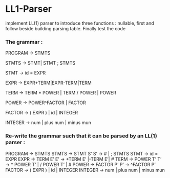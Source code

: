 # LL1-Parser
implement LL(1) parser to introduce three functions : nullable, first and follow beside building parsing table. Finally test the code 

### The grammar :
PROGRAM → STMTS

STMTS → STMT| STMT ; STMTS

STMT → id = EXPR

EXPR → EXPR+TERM|EXPR-TERM|TERM

TERM → TERM * POWER | TERM / POWER | POWER

POWER →  POWER^FACTOR | FACTOR

FACTOR → ( EXPR ) | id | INTEGER

INTEGER → num | plus num | minus mun

### Re-write the grammar such that it can be parsed by an LL(1) parser :
PROGRAM → STMTS
STMTS → STMT S’
S’ →   # |  ; STMTS
STMT → id = EXPR
EXPR → TERM E’
E’ →  +TERM E’ |-TERM E’| #
TERM →  POWER T’
T’ →  * POWER T’ | / POWER T’ | #
POWER →  FACTOR P’
P’ →   ^FACTOR P’
FACTOR → ( EXPR ) | id | INTEGER
INTEGER → num | plus num | minus mun

